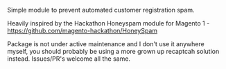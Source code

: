 Simple module to prevent automated customer registration spam.

Heavily inspired by the Hackathon Honeyspam module for Magento 1 -
https://github.com/magento-hackathon/HoneySpam

Package is not under active maintenance and I don't use it anywhere myself, you should probably be using a more grown up recaptcah solution instead. Issues/PR's welcome all the same.
